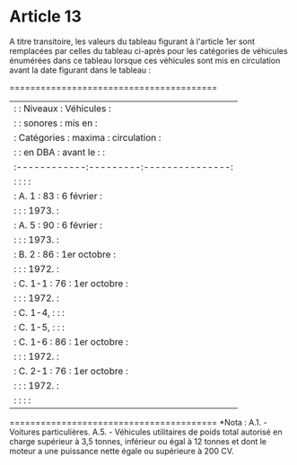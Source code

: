 # Article 13

A titre transitoire, les valeurs du tableau figurant à l'article 1er sont remplacées par celles du tableau ci-après pour les catégories de véhicules énumérées dans ce tableau lorsque ces véhicules sont mis en circulation avant la date figurant dans le tableau :

========================================

<table>
<tr>
<td> :            : Niveaux :   Véhicules   :</td>
</tr>
<tr>
<td> :            : sonores :    mis en     :</td>
</tr>
<tr>
<td> : Catégories :  maxima :  circulation  :</td>
</tr>
<tr>
<td> :            :  en DBA :  avant le :   :</td>
</tr>
<tr>
<td> :------------:---------:---------------:</td>
</tr>
<tr>
<td> :            :         :               :</td>
</tr>
<tr>
<td> : A. 1       :    83   :   6 février   :</td>
</tr>
<tr>
<td> :            :         :         1973. :</td>
</tr>
<tr>
<td> : A. 5       :    90   :   6 février   :</td>
</tr>
<tr>
<td> :            :         :         1973. :</td>
</tr>
<tr>
<td> : B. 2       :    86   : 1er octobre   :</td>
</tr>
<tr>
<td> :            :         :         1972. :</td>
</tr>
<tr>
<td> : C. 1-1     :    76   : 1er octobre   :</td>
</tr>
<tr>
<td> :            :         :         1972. :</td>
</tr>
<tr>
<td> : C. 1-4,    :         :               :</td>
</tr>
<tr>
<td> : C. 1-5,    :         :               :</td>
</tr>
<tr>
<td> : C. 1-6     :    86   : 1er octobre   :</td>
</tr>
<tr>
<td> :            :         :         1972. :</td>
</tr>
<tr>
<td> : C. 2-1     :    76   : 1er octobre   :</td>
</tr>
<tr>
<td> :            :         :         1972. :</td>
</tr>
<tr>
<td> :            :         :               :</td>
</tr>
</table>

======================================== *Nota :    A.1. - Voitures particulières.    A.5. - Véhicules utilitaires de poids total autorisé en charge supérieur à 3,5 tonnes, inférieur ou égal à 12 tonnes et dont le moteur a une puissance nette égale ou supérieure à 200 CV.
